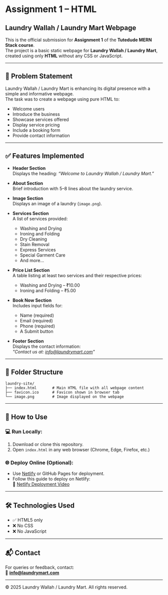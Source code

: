 # Assignment 1 – HTML  
## Laundry Wallah / Laundry Mart Webpage

This is the official submission for **Assignment 1** of the **Tutedude MERN Stack course**.  
The project is a basic static webpage for **Laundry Wallah / Laundry Mart**, created using only **HTML** without any CSS or JavaScript.

---

## 🧾 Problem Statement

Laundry Wallah / Laundry Mart is enhancing its digital presence with a simple and informative webpage.  
The task was to create a webpage using pure HTML to:

- Welcome users
- Introduce the business
- Showcase services offered
- Display service pricing
- Include a booking form
- Provide contact information

---

## ✅ Features Implemented

- **Header Section**  
  Displays the heading: _“Welcome to Laundry Wallah / Laundry Mart.”_

- **About Section**  
  Brief introduction with 5–8 lines about the laundry service.

- **Image Section**  
  Displays an image of a laundry (`image.png`).

- **Services Section**  
  A list of services provided:
  - Washing and Drying
  - Ironing and Folding
  - Dry Cleaning
  - Stain Removal
  - Express Services
  - Special Garment Care
  - And more...

- **Price List Section**  
  A table listing at least two services and their respective prices:
  - Washing and Drying – ₹10.00
  - Ironing and Folding – ₹5.00

- **Book Now Section**  
  Includes input fields for:
  - Name (required)
  - Email (required)
  - Phone (required)
  - A Submit button

- **Footer Section**  
  Displays the contact information:  
  _"Contact us at: info@laundrymart.com"_

---

## 📁 Folder Structure

```
laundry-site/
├── index.html       # Main HTML file with all webpage content
├── favicon.ico      # Favicon shown in browser tab
└── image.png        # Image displayed on the webpage
```

---

## 🚀 How to Use

### 💻 Run Locally:

1. Download or clone this repository.
2. Open `index.html` in any web browser (Chrome, Edge, Firefox, etc.)

### 🌐 Deploy Online (Optional):

- Use [Netlify](https://www.netlify.com/) or GitHub Pages for deployment.
- Follow this guide to deploy on Netlify:  
  🎥 [Netlify Deployment Video](https://youtu.be/Ii2Y4i4_i-o)

---

## 🛠️ Technologies Used

- ✅ HTML5 only  
- ❌ No CSS  
- ❌ No JavaScript

---

## 📬 Contact

For queries or feedback, contact:  
📧 **info@laundrymart.com**

---

© 2025 Laundry Wallah / Laundry Mart. All rights reserved.
